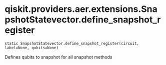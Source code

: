 # qiskit.providers.aer.extensions.SnapshotStatevector.define\_snapshot\_register

`static SnapshotStatevector.define_snapshot_register(circuit, label=None, qubits=None)`

Defines qubits to snapshot for all snapshot methods
